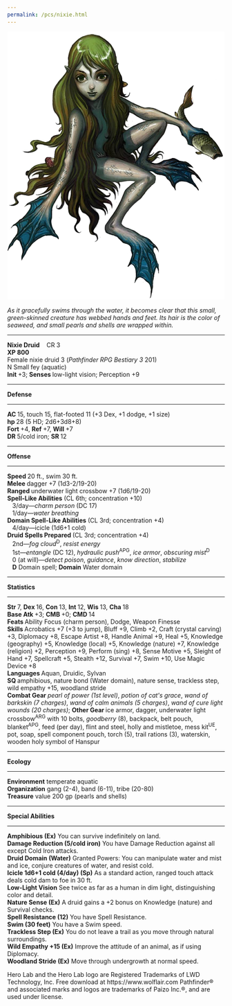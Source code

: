 ```yaml
---
permalink: /pcs/nixie.html
---
```


![nixie](./nixie.png)

<html>
<head><title>Nixie Druid - created with Hero Lab&reg;</title>
<meta http-equiv="Content-Type" content="text/html; charset=UTF-8"/>
</head>
<body>
<i>As it gracefully swims through the water, it becomes clear that this small, green-skinned creature has webbed hands and feet. Its hair is the color of seaweed, and small pearls and shells are wrapped within.</i><br/>
<hr/><b>Nixie Druid</b>&nbsp;&nbsp;&nbsp;&nbsp;CR 3<br/>
<b>XP 800</b><br/>
Female nixie druid 3 (<i>Pathfinder RPG Bestiary 3</i> 201)<br/>
N Small fey (aquatic)<br/>
<b>Init </b>+3; <b>Senses </b>low-light vision; Perception +9<br/>
<hr/><b>Defense</b><br/>
<hr/><b>AC </b>15, touch 15, flat-footed 11 (+3 Dex, +1 dodge, +1 size)<br/>
<b>hp </b>28 (5 HD; 2d6+3d8+8)<br/>
<b>Fort </b>+4, <b>Ref </b>+7, <b>Will </b>+7<br/>
<b>DR </b>5/cold iron; <b>SR </b>12<br/>
<hr/><b>Offense</b><br/>
<hr/><b>Speed </b>20 ft., swim 30 ft.<br/>
<b>Melee </b>dagger +7 (1d3-2/19-20)<br/>
<b>Ranged </b>underwater light crossbow +7 (1d6/19-20)<br/>
<b>Spell-Like Abilities</b> (CL 6th; concentration +10)<br/>
&nbsp;&nbsp;&nbsp;3/day—<i>charm person</i> (DC 17)<br/>
&nbsp;&nbsp;&nbsp;1/day—<i>water breathing</i><br/>
<b>Domain Spell-Like Abilities</b> (CL 3rd; concentration +4)<br/>
&nbsp;&nbsp;&nbsp;4/day—icicle (1d6+1 cold)<br/>
<b>Druid Spells Prepared </b>(CL 3rd; concentration +4)<br/>
&nbsp;&nbsp;&nbsp;2nd—<i>fog cloud</i><sup>D</sup>, <i>resist energy</i><br/>
&nbsp;&nbsp;&nbsp;1st—<i>entangle</i> (DC 12), <i>hydraulic push</i><sup>APG</sup>, <i>ice armor</i>, <i>obscuring mist</i><sup>D</sup><br/>
&nbsp;&nbsp;&nbsp;0 (at will)—<i>detect poison</i>, <i>guidance</i>, <i>know direction</i>, <i>stabilize</i><br/>
&nbsp;&nbsp;&nbsp;<b>D</b> Domain spell; <b>Domain</b> Water domain<br/>
<hr/><b>Statistics</b><br/>
<hr/><b>Str </b>7, <b>Dex </b>16, <b>Con </b>13, <b>Int </b>12, <b>Wis </b>13, <b>Cha </b>18<br/>
<b>Base Atk </b>+3; <b>CMB </b>+0; <b>CMD </b>14<br/>
<b>Feats </b>Ability Focus (charm person), Dodge, Weapon Finesse<br/>
<b>Skills </b>Acrobatics +7 (+3 to jump), Bluff +9, Climb +2, Craft (crystal carving) +3, Diplomacy +8, Escape Artist +8, Handle Animal +9, Heal +5, Knowledge (geography) +5, Knowledge (local) +5, Knowledge (nature) +7, Knowledge (religion) +2, Perception +9, Perform (sing) +8, Sense Motive +5, Sleight of Hand +7, Spellcraft +5, Stealth +12, Survival +7, Swim +10, Use Magic Device +8<br/>
<b>Languages </b>Aquan, Druidic, Sylvan<br/>
<b>SQ </b>amphibious, nature bond (Water domain), nature sense, trackless step, wild empathy +15, woodland stride<br/>
<b>Combat Gear </b><i>pearl of power (1st level)</i>, <i>potion of cat's grace</i>, <i>wand of barkskin (7 charges)</i>, <i>wand of calm animals (5 charges)</i>, <i>wand of cure light wounds (20 charges)</i>; <b>Other Gear </b>ice armor, dagger, underwater light crossbow<sup>ARG</sup> with 10 bolts, <i>goodberry</i> (8), backpack, belt pouch, blanket<sup>APG</sup>, feed (per day), flint and steel, holly and mistletoe, mess kit<sup>UE</sup>, pot, soap, spell component pouch, torch (5), trail rations (3), waterskin, wooden holy symbol of Hanspur<br/>
<hr/><b>Ecology</b><br/>
<hr/><b>Environment</b> temperate aquatic<br/>
<b>Organization</b> gang (2-4), band (6-11), tribe (20-80)<br/>
<b>Treasure</b> value 200 gp (pearls and shells)<br/>
<hr/><b>Special Abilities</b><br/>
<hr/><b>Amphibious (Ex)</b> You can survive indefinitely on land.<br/>
<b>Damage Reduction (5/cold iron)</b> You have Damage Reduction against all except Cold Iron attacks.<br/>
<b>Druid Domain (Water)</b> Granted Powers: You can manipulate water and mist and ice, conjure creatures of water, and resist cold.<br/>
<b>Icicle 1d6+1 cold (4/day) (Sp)</b> As a standard action, ranged touch attack deals cold dam to foe in 30 ft.<br/>
<b>Low-Light Vision</b> See twice as far as a human in dim light, distinguishing color and detail.<br/>
<b>Nature Sense (Ex)</b> A druid gains a +2 bonus on Knowledge (nature) and Survival checks.<br/>
<b>Spell Resistance (12)</b> You have Spell Resistance.<br/>
<b>Swim (30 feet)</b> You have a Swim speed.<br/>
<b>Trackless Step (Ex)</b> You do not leave a trail as you move through natural surroundings.<br/>
<b>Wild Empathy +15 (Ex)</b> Improve the attitude of an animal, as if using Diplomacy.<br/>
<b>Woodland Stride (Ex)</b> Move through undergrowth at normal speed.<br/>

<p>Hero Lab and the Hero Lab logo are Registered Trademarks of LWD Technology, Inc. Free download at https://www.wolflair.com
Pathfinder® and associated marks and logos are trademarks of Paizo Inc.®, and are used under license.</p>
</body>
</html>
